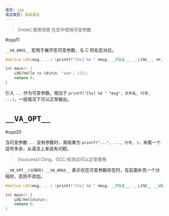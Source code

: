 ```yaml
---
语言: cpp
语法类型: 高级语法
---
```

> [!note] 使用场景
> 在宏中使用可变参数

#cpp11 

`__VA_ARGS__` 宏用于展开宏可变参数，与 C 同名宏对应。

```cpp
#define LOG(msg, ...) (printf("[%s] %d " #msg, __FILE__, __LINE__, ##__VA_ARGS__))

int main() {
    LOG(hello %s %d\n\n, "aaa", 123);
    return 0;
}
```

引入 `...` 作为可变参数，相当于 `printf("[%s] %d " "msg", 文件名, 行号, ...)`，一般情况下可以正常输出。

# `__VA_OPT__`

#cpp20

当可变参数 `...` 没有参数时，其结果为 `printf("...", ..., 行号, )`，末尾一个逗号多余，从语法上来说有问题。

> [!success] Cling、GCC 经测试可以正常使用

`__VA_OPT__(分隔符) __VA_ARGS__` 表示仅在可变参数存在时，在前面补充一个分隔符，否则不添加。

```cpp
#define LOG(msg, ...) (printf("[%s] %d " #msg, __FILE__, __LINE__ __VA_OPT__(,) ##__VA_ARGS__))

int main() {
    LOG(hello\n\n);
    return 0;
}
```
